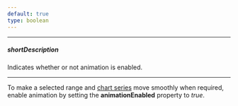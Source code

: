 ```yaml
---
default: true
type: boolean
---
```

---
##### shortDescription
Indicates whether or not animation is enabled.

---
To make a selected range and [chart series](/api-reference/20%20Data%20Visualization%20Widgets/25%20dxRangeSelector/1%20Configuration/chart '/Documentation/ApiReference/Data_Visualization_Widgets/dxRangeSelector/Configuration/chart/') move smoothly when required, enable animation by setting the **animationEnabled** property to *true*.